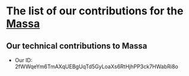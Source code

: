 # The list of our contributions for the [Massa](https://massa.net/)

## Our technical contributions to Massa

- Our ID: 2fWWqeYm6TmAXqUEBgUqTd5GyLoaXs6RtHjhPP3ck7HWabRi8o